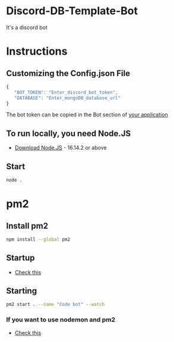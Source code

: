 # Discord-DB-Template-Bot
It's a discord bot

# Instructions
## Customizing the Config.json File
 ```js
 {
    "BOT_TOKEN": "Enter_discord_bot_token",
    "DATABASE": "Enter_mongoDB_database_url"
 }
 ```
 
 The bot token can be copied in the Bot section of [your application](https://discord.com/developers/applications)

## To run locally, you need Node.JS
 - [Download Node.JS](https://nodejs.org/en/) - 16.14.2 or above

## Start
 ```sh
 node .
 ```

# pm2
## Install pm2
 ```sh 
 npm install --global pm2
 ```

## Startup
 - [Check this](https://futurestud.io/tutorials/pm2-restart-processes-after-system-reboot)

## Starting
 ```sh
 pm2 start . --name "Code bot" --watch
 ```

### If you want to use nodemon and pm2
 - [Check this](https://stackoverflow.com/questions/69457892/nodemon-watch-vs-pm2-watch)
